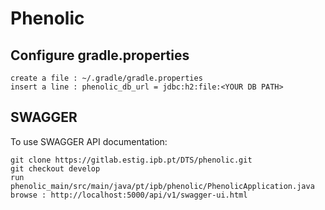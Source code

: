 # Phenolic

## Configure gradle.properties

```
create a file : ~/.gradle/gradle.properties
insert a line : phenolic_db_url = jdbc:h2:file:<YOUR DB PATH>
```

## SWAGGER

To use SWAGGER API documentation:

```
git clone https://gitlab.estig.ipb.pt/DTS/phenolic.git
git checkout develop
run phenolic_main/src/main/java/pt/ipb/phenolic/PhenolicApplication.java
browse : http://localhost:5000/api/v1/swagger-ui.html
```